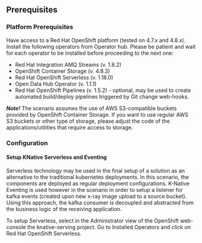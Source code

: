 ## Prerequisites

### Platform Prerequisites

Have access to a Red Hat OpenShift platform (tested on 4.7.x and 4.8.x).
Install the following operators from Operator hub. Please be patient and wait for each operator to be installed before proceeding to the next one:
* Red Hat Integration AMQ Streams (v. 1.8.2)
* OpenShift Container Storage (v. 4.8.3)
* Red Hat OpenShift Serverless (v. 1.18.0)
* Open Data Hub Operator (v. 1.1.1)
* Red Hat OpenShift Pipelines (v. 1.5.2) - optional, may be used to create automated build/deploy pipelines triggered by Git change web-hooks.

***Note!*** The scenario assumes the use of AWS S3-compatible buckets provided by OpenShift Container Storage. If you want to use regular AWS S3 buckets or other type of storage, please adjust the code of the applications/utilities that require access to storage.

### Configuration

#### Setup KNative Serverless and Eventing
Serverless technology may be used in the final setup of a solution as an alternative to the traditional kubernetes deployments. In this scenario, the components are deployed as regular deployment configurations.
K-Native Eventing is used however in the scenario in order to setup a listener for kafka events (created upon new x-ray image upload to a source bucket). 
Using this approach, the kafka consumer is decoupled and abstracted from the business logic of the receiving application.

To setup Serverless, select in the Administrator view of the OpenShift web-console the knative-serving project. Go to Installed Operators and click on Red Hat OpenShift Serverless.
